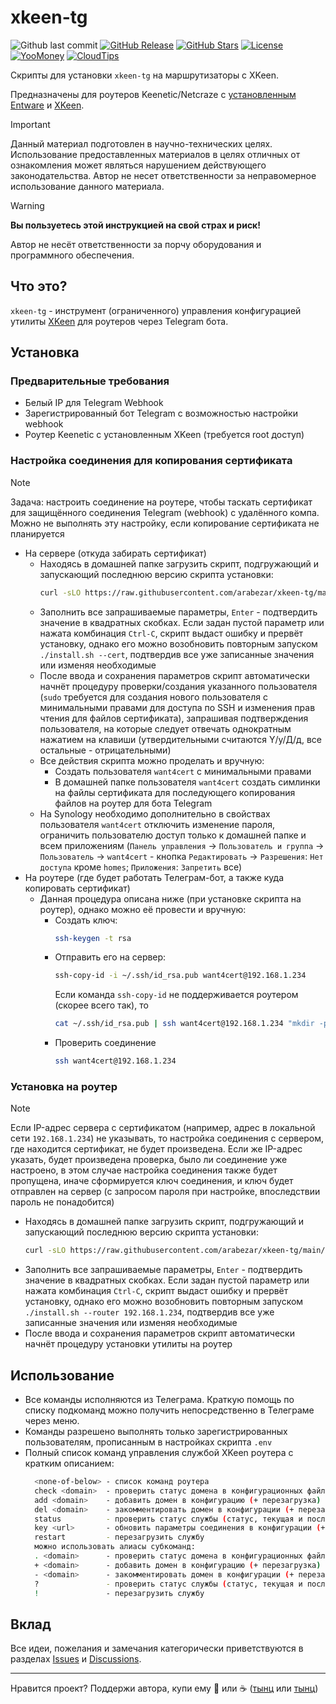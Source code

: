 # xkeen-tg

![Github last commit](https://img.shields.io/github/last-commit/arabezar/xkeen-tg)
[![GitHub Release](https://img.shields.io/github/release/arabezar/xkeen-tg?style=flat&color=green)](https://github.com/arabezar/xkeen-tg/releases)
[![GitHub Stars](https://img.shields.io/github/stars/arabezar/xkeen-tg?style=flat)](https://github.com/arabezar/xkeen-tg/stargazers)
[![License](https://img.shields.io/github/license/arabezar/xkeen-tg?style=flat&color=orange)](LICENSE)
[![YooMoney](https://img.shields.io/badge/donate-YooMoney-8037fd.svg?style=flat)](https://yoomoney.ru/to/410013875426872)
[![CloudTips](https://img.shields.io/badge/donate-CloudTips-598bd7.svg?style=flat)](https://pay.cloudtips.ru/p/6352cb45)

Скрипты для установки `xkeen-tg` на маршрутизаторы с XKeen.

Предназначены для роутеров Keenetic/Netcraze с [установленным](https://help.keenetic.com/hc/ru/articles/360021214160-Установка-системы-пакетов-репозитория-Entware-на-USB-накопитель) [Entware](https://github.com/Entware/Entware) и [XKeen](https://github.com/Skrill0/XKeen).

> [!IMPORTANT]
> Данный материал подготовлен в научно-технических целях.
> Использование предоставленных материалов в целях отличных от ознакомления может являться нарушением действующего законодательства.
> Автор не несет ответственности за неправомерное использование данного материала.

> [!WARNING]
> **Вы пользуетесь этой инструкцией на свой страх и риск!**
> 
> Автор не несёт ответственности за порчу оборудования и программного обеспечения.

## Что это?

`xkeen-tg` - инструмент (ограниченного) управления конфигурацией утилиты [XKeen](https://github.com/Skrill0/XKeen) для роутеров через Telegram бота.

## Установка

### Предварительные требования

- Белый IP для Telegram Webhook
- Зарегистрированный бот Telegram с возможностью настройки webhook
- Роутер Keenetic с установленным XKeen (требуется root доступ)

### Настройка соединения для копирования сертификата

> [!NOTE]
> Задача: настроить соединение на роутере, чтобы таскать сертификат для защищённого соединения Telegram (webhook) с удалённого компа. Можно не выполнять эту настройку, если копирование сертификата не планируется
- На сервере (откуда забирать сертификат)
  - Находясь в домашней папке загрузить скрипт, подгружающий и запускающий последнюю версию скрипта установки:
    ```sh
    curl -sLO https://raw.githubusercontent.com/arabezar/xkeen-tg/main/install.sh && chmod +x install.sh && ./install.sh --cert
    ```
  - Заполнить все запрашиваемые параметры, `Enter` - подтвердить значение в квадратных скобках. Если задан пустой параметр или нажата комбинация `Ctrl-C`, скрипт выдаст ошибку и прервёт установку, однако его можно возобновить повторным запуском `./install.sh --cert`, подтвердив все уже записанные значения или изменяя необходимые
  - После ввода и сохранения параметров скрипт автоматически начнёт процедуру проверки/создания указанного пользователя (`sudo` требуется для создания нового пользователя с минимальными правами для доступа по SSH и изменения прав чтения для файлов сертификата), запрашивая подтверждения пользователя, на которые следует отвечать однократным нажатием на клавиши (утвердительными считаются Y/у/Д/д, все остальные - отрицательными)
  - Все действия скрипта можно проделать и вручную:
    - Создать пользователя `want4cert` с минимальными правами
    - В домашней папке пользователя `want4cert` создать симлинки на файлы сертификата для последующего копирования файлов на роутер для бота Telegram
  - На Synology необходимо дополнительно в свойствах пользователя `want4cert` отключить изменение пароля, ограничить пользователю доступ только к домашней папке и всем приложениям (`Панель управления` -> `Пользователь и группа` -> `Пользователь` -> `want4cert` - кнопка `Редактировать` -> `Разрешения`: `Нет доступа` кроме `homes`; `Приложения`: `Запретить` все)
- На роутере (где будет работать Телеграм-бот, а также куда копировать сертификат)
  - Данная процедура описана ниже (при установке скрипта на роутер), однако можно её провести и вручную:
    - Создать ключ:
      ```sh
      ssh-keygen -t rsa
      ```
    - Отправить его на сервер:
      ```sh
      ssh-copy-id -i ~/.ssh/id_rsa.pub want4cert@192.168.1.234
      ```
      Если команда `ssh-copy-id` не поддерживается роутером (скорее всего так), то
      ```sh
      cat ~/.ssh/id_rsa.pub | ssh want4cert@192.168.1.234 "mkdir -p ~/.ssh && cat >> ~/.ssh/authorized_keys"
      ```
    - Проверить соединение
      ```sh
      ssh want4cert@192.168.1.234
      ```

### Установка на роутер

  > [!NOTE]
  > Если IP-адрес сервера с сертификатом (например, адрес в локальной сети `192.168.1.234`) не указывать, то настройка соединения с сервером, где находится сертификат, не будет произведена.
  > Если же IP-адрес указать, будет произведена проверка, было ли соединение уже настроено, в этом случае настройка соединения также будет пропущена, иначе сформируется ключ соединения, и ключ будет отправлен на сервер (с запросом пароля при настройке, впоследствии пароль не понадобится)

  - Находясь в домашней папке загрузить скрипт, подгружающий и запускающий последнюю версию скрипта установки:
    ```sh
    curl -sLO https://raw.githubusercontent.com/arabezar/xkeen-tg/main/install.sh && chmod +x install.sh && ./install.sh --router 192.168.1.234
    ```
  - Заполнить все запрашиваемые параметры, `Enter` - подтвердить значение в квадратных скобках. Если задан пустой параметр или нажата комбинация `Ctrl-C`, скрипт выдаст ошибку и прервёт установку, однако его можно возобновить повторным запуском `./install.sh --router 192.168.1.234`, подтвердив все уже записанные значения или изменяя необходимые
  - После ввода и сохранения параметров скрипт автоматически начнёт процедуру установки утилиты на роутер

## Использование

* Все команды исполняются из Телеграма.
  Краткую помощь по списку подкоманд можно получить непосредственно в Телеграме через меню.
* Команды разрешено выполнять только зарегистрированных пользователям, прописанным в настройках скрипта `.env`
* Полный список команд управления службой XKeen роутера с кратким описанием:
  ```sh
    <none-of-below> - список команд роутера
    check <domain>  - проверить статус домена в конфигурационных файлах
    add <domain>    - добавить домен в конфигурацию (+ перезагрузка)
    del <domain>    - закомментировать домен в конфигурации (+ перезагрузка)
    status          - проверить статус службы (статус, текущая и последняя версии xkeen, текущая и последняя версии xray, версии баз данных, внешние IP-адреса роутера)
    key <url>       - обновить параметры соединения в конфигурации (+ перезагрузка), в ответе - заменённый URL с датой к комменте
    restart         - перезагрузить службу
    можно использовать алиасы субкоманд:
    . <domain>      - проверить статус домена в конфигурационных файлах
    + <domain>      - добавить домен в конфигурацию (+ перезагрузка)
    - <domain>      - закомментировать домен в конфигурации (+ перезагрузка)
    ?               - проверить статус службы (статус, текущая и последняя версии xkeen, текущая и последняя версии xray, версии баз данных, внешние IP-адреса роутера)
    !               - перезагрузить службу
  ```

## Вклад

Все идеи, пожелания и замечания категорически приветствуются в разделах [Issues](https://github.com/arabezar/xkeen-tg/issues) и [Discussions](https://github.com/arabezar/xkeen-tg/discussions).

---

Нравится проект? Поддержи автора, купи ему :beers: или :coffee: ([тынц](https://yoomoney.ru/to/410013875426872) или [тынц](https://pay.cloudtips.ru/p/6352cb45))
